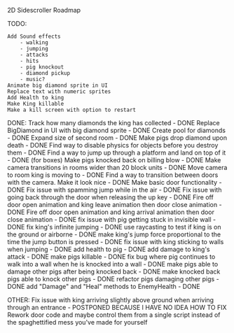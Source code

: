 2D Sidescroller Roadmap

TODO:

	Add Sound effects
		- walking
		- jumping
		- attacks
		- hits
		- pig knockout
		- diamond pickup
		- music?
	Animate big diamond sprite in UI
	Replace text with numeric sprites
	Add Health to king
	Make King killable
	Make a kill screen with option to restart
	
	

DONE:
	Track how many diamonds the king has collected - DONE
	Replace BigDiamond in UI with big diamond sprite - DONE
	Create pool for diamonds - DONE
	Expand size of second room - DONE
	Make pigs drop diamond upon death - DONE
	Find way to disable physics for objects before you destroy them - DONE
	Find a way to jump up through a platform and land on top of it - DONE (for boxes)
	Make pigs knocked back on billing blow - DONE
	Make camera transitions in rooms wider than 20 block units - DONE
	Move camera to room king is moving to - DONE
	Find a way to transition between doors with the camera. Make it look nice - DONE
	Make basic door functionality - DONE
	Fix issue with spamming jump while in the air - DONE
	Fix issue with going back through the door when releasing the up key - DONE
	Fire off door open animation and king leave animation then door close animation - DONE
	Fire off door open animation and king arrival animation then door close animation - DONE
	fix issue with pig getting stuck in invisible wall - DONE
	fix king's infinite jumping - DONE
	use raycasting to test if king is on the ground or airborne - DONE
	make king's jump force proportional to the time the jump button is pressed - DONE
	fix issue with king sticking to walls when jumping - DONE
	add health to pig - DONE
	add damage to king's attack - DONE
	make pigs killable - DONE
	fix bug where pig continues to walk into a wall when he is knocked into a wall - DONE
	make pigs able to damage other pigs after being knocked back - DONE
	make knocked back pigs able to knock other pigs - DONE
	refactor pigs damaging other pigs - DONE
	add "Damage" and "Heal" methods to EnemyHealth - DONE

OTHER:
	Fix issue with king arriving slightly above ground when arriving through an entrance - POSTPONED BECAUSE I HAVE NO IDEA HOW TO FIX
	Rework door code and maybe control them from a single script instead of the spaghettified mess you've made for yourself